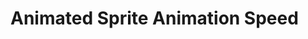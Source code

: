 # Animated Sprite Animation Speed

<demo mode="full" :background-alpha="0" src="./demo/animated-sprite-animation-speed.vue" />